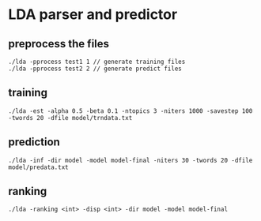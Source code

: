 LDA parser and predictor
==========

## preprocess the files
	./lda -pprocess test1 1 // generate training files
	./lda -pprocess test2 2 // generate predict files
	
## training 
	./lda -est -alpha 0.5 -beta 0.1 -ntopics 3 -niters 1000 -savestep 100 -twords 20 -dfile model/trndata.txt
	
## prediction
	./lda -inf -dir model -model model-final -niters 30 -twords 20 -dfile model/predata.txt
	
## ranking
	./lda -ranking <int> -disp <int> -dir model -model model-final
